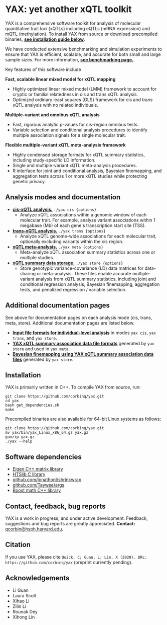 
# YAX: yet another xQTL toolkit
YAX is a comprehensive software toolkit for analysis of molecular quantitative trait loci (xQTLs) including eQTLs (mRNA expression) and  mQTL (methylation). To install YAX from source or download precompiled binaries, [**see installation guide below**](#installation). 

We have conducted extensive benchmarking and simulation experiments to ensure that YAX is efficient, scalable, and accurate for both small and large sample sizes. For more information, [**see benchmarking page.**](https://github.com/corbinq/yax/blob/master/doc/benchmarking.md).

Key features of this software include

**Fast, scalable linear mixed model for xQTL mapping**
 - Highly optimized linear mixed model (LMM) framework to account for cryptic or familial relatedness in cis and trans xQTL analysis. 
 - Optimized ordinary least squares (OLS) framework for cis and trans xQTL analysis with no related individuals.

**Multiple-variant and omnibus xQTL analysis**
 - Fast, rigorous analytic p-values for cis-region omnibus tests. 
 - Variable selection and conditional analysis procedures to identify multiple association signals for a single molecular trait.
 
**Flexible multiple-variant xQTL meta-analysis framework** 
 - Highly condensed storage formats for xQTL summary statistics, including study-specific LD information. 
 - Single and multiple-variant xQTL meta-analysis procedures.
 - R interface for joint and conditional analysis, Bayesian finemapping, and aggregation tests across 1 or more xQTL studies while protecting genetic privacy.
 
## Analysis modes and documentation
 - [**cis-xQTL analysis.**](https://github.com/corbinq/yax/blob/master/doc/mode_cis.md) `./yax cis {options}`
	 - Analyze xQTL associations within a genomic window of each molecular trait.  For example, analyze variant associations within 1 megabase (Mb) of each gene's transcription start site (TSS).  
 - [**trans-xQTL analysis.**](https://github.com/corbinq/yax/blob/master/doc/mode_trans.md)  `./yax trans {options}`
	 - Analyze xQTL genome-wide associations for each molecular trait, optionally excluding variants within the cis region.   
 - [**xQTL meta-analysis.**](https://github.com/corbinq/yax/blob/master/doc/mode_meta.md)  `./yax meta {options}`
	 -  Meta-analyze xQTL association summary statistics across one or multiple studies.   
 - [**xQTL summary data storage.**](https://github.com/corbinq/yax/blob/master/doc/mode_store.md)  `./yax store {options}`
	 -  Store genotypic variance-covariance (LD) data matrices for data-sharing or meta-analysis. These files enable accurate multiple-variant analysis from xQTL summary statistics, including joint and conditional regression analysis, Bayesian finemapping, aggregation tests, and penalized regression / variable selection.    
 
## Additional documentation pages
 See above for documentation pages on each analysis mode (cis, trans, meta, store).  Additional documentation pages are listed below. 
 - **[Input file formats for individual-level analysis](https://github.com/corbinq/yax/blob/master/doc/input_files.md)** in modes `yax cis`, `yax trans`, and `yax store`. 
 - **[YAX xQTL summary association data file formats](https://github.com/corbinq/yax/blob/master/doc/sumstat_files.md)** generated by `yax store` and used in `yax meta`. 
 - **[Bayesian finemapping using YAX xQTL summary association data files](https://github.com/corbinq/yax/blob/master/doc/example_finemapping.md)** generated by `yax store`. 
 
## Installation
YAX is primarily written in C++. To compile YAX from source, run:
```
git clone https://github.com/corbinq/yax.git
cd yax 
bash get_dependencies.sh
make
```
Precompiled binaries are also available for 64-bit Linux systems as follows:
```
git clone https://github.com/corbinq/yax.git
mv yax/bin/yax_Linux_x86_64.gz yax.gz 
gunzip yax.gz
./yax --help
```

## Software dependencies

 - [Eigen C++ matrix library](http://eigen.tuxfamily.org/)
 - [HTSlib C library](http://www.htslib.org/)
 - [github.com/jonathonl/shrinkwrap](https://github.com/jonathonl/shrinkwrap)
 - [github.com/Taywee/args](https://github.com/Taywee/args)
 - [Boost math C++ library](https://www.boost.org/)

## Contact, feedback, bug reports
YAX is a work in progress, and under active development. Feedback, suggestions and bug reports are greatly appreciated. **Contact:** <qcorbin@hsph.harvard.edu>.  

## Citation
If you use YAX, please cite `Quick, C; Guan, L; Lin, X (2020). URL: https://github.com/corbinq/yax` (preprint currently pending). 

## Acknowledgements
 - Li Guan
 - Laura Scott
 - Xihao Li
 - Zilin Li
 - Rounak Dey
 - Xihong Lin


